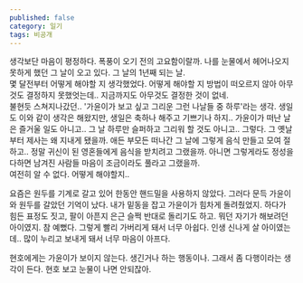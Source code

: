 ```yaml
---
published: false
category: 일기
tags: 비공개
---
```


생각보단 마음이 평정하다. 폭풍이 오기 전의 고요함이랄까. 나를 눈물에서 헤어나오지 못하게 했던 그 날이 오고 있다. 그 날의 1년째 되는 날.  
몇 달전부터 어떻게 해야할 지 생각했었다. 어떻게 해야할 지 방법이 떠오르지 않아 아무것도 결정하지 못했엇는데.. 지금까지도 아무것도 결정한 것이 없네.  
불현듯 스쳐지나갔던.. '가윤이가 보고 싶고 그리운 그런 나날들 중 하루'라는 생각. 생일도 이와 같이 생각은 해왔지만, 생일은 축하나 해주고 기쁘기나 하지.. 가윤이가 떠난 날은 즐거울 일도 아니고.. 그 날 하루만 슬퍼하고 그리워 할 것도 아니고.. 그렇다. 그 옛날부터 제사는 왜 지내게 됐을까. 애든 부모든 떠나간 그 날에 그렇게 음식 만들고 모여 절하고.. 정말 귀신이 된 영혼들에게 음식을 받치려고 그랬을까. 아니면 그렇게라도 정성을 다하면 남겨진 사람들 마음이 조금이라도 풀라고 그랬을까.  
여전히 알 수 없다. 어떻게 해야할지..


요즘은 원두를 기계로 갈고 있어 한동안 핸드밀을 사용하지 않았다. 그러다 문득 가윤이와 원두를 갈았던 기억이 났다. 내가 밑동을 잡고 가윤이가 힘차게 돌려줬었지. 하다가 힘든 표정도 짓고, 팔이 아픈지 은근 슬쩍 반대로 돌리기도 하고. 뭐던 자기가 해보려던 아이였지. 참 예뻤다. 그렇게 빨리 가버리게 돼서 너무 아쉽다. 인생 신나게 살 아이였는데.. 많이 누리고 보내게 돼서 너무 마음이 아프다.


현호에게는 가윤이가 보이지 않는다. 생긴거나 하는 행동이나. 그래서 좀 다행이라는 생각이 든다. 현호 보고 눈물이 나면 안되잖아. 
